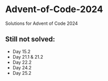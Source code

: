 # Advent-of-Code-2024
Solutions for Advent of Code 2024

## Still not solved:
 - Day 15.2
 - Day 21.1 & 21.2
 - Day 22.2
 - Day 24.2
 - Day 25.2

